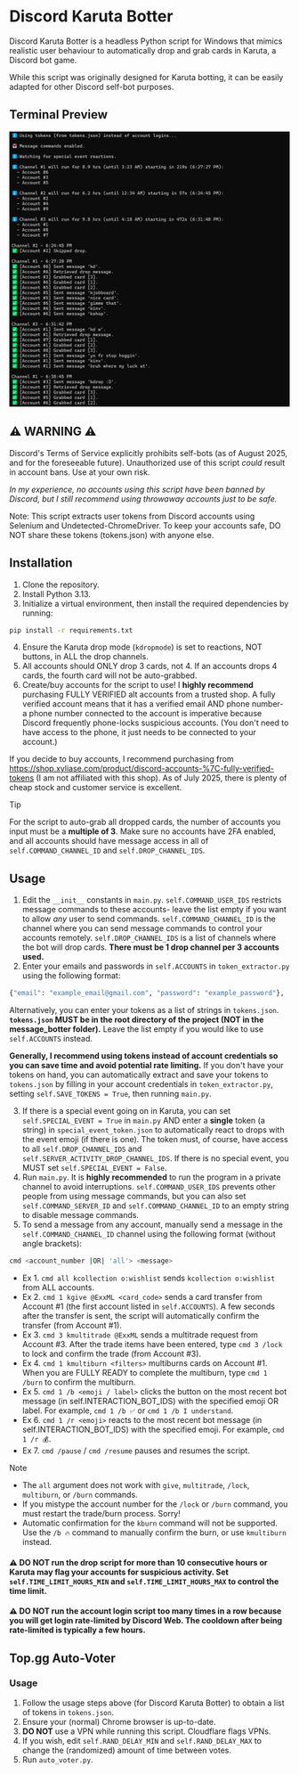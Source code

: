 # Discord Karuta Botter
Discord Karuta Botter is a headless Python script for Windows that mimics realistic user behaviour to automatically drop and grab cards in Karuta, a Discord bot game.

While this script was originally designed for Karuta botting, it can be easily adapted for other Discord self-bot purposes.

## Terminal Preview
![Karuta Botter Preview](karuta_botter_preview.png)

## ⚠️ WARNING ⚠️
Discord's Terms of Service explicitly prohibits self-bots (as of August 2025, and for the foreseeable future). Unauthorized use of this script *could* result in account bans. Use at your own risk.

*In my experience, no accounts using this script have been banned by Discord, but I still recommend using throwaway accounts just to be safe.*

Note: This script extracts user tokens from Discord accounts using Selenium and Undetected-ChromeDriver. To keep your accounts safe, DO NOT share these tokens (tokens.json) with anyone else.

## Installation
1. Clone the repository.
2. Install Python 3.13.
3. Initialize a virtual environment, then install the required dependencies by running:
```bash
pip install -r requirements.txt
```
4. Ensure the Karuta drop mode (`kdropmode`) is set to reactions, NOT buttons, in ALL the drop channels.
5. All accounts should ONLY drop 3 cards, not 4. If an accounts drops 4 cards, the fourth card will not be auto-grabbed.
6. Create/buy accounts for the script to use! I **highly recommend** purchasing FULLY VERIFIED alt accounts from a trusted shop. A fully verified account means that it has a verified email AND phone number- a phone number connected to the account is imperative because Discord frequently phone-locks suspicious accounts. (You don't need to have access to the phone, it just needs to be connected to your account.)

If you decide to buy accounts, I recommend purchasing from https://shop.xyliase.com/product/discord-accounts-%7C-fully-verified-tokens (I am not affiliated with this shop). As of July 2025, there is plenty of cheap stock and customer service is excellent.

> [!TIP]
> For the script to auto-grab all dropped cards, the number of accounts you input must be a **multiple of 3**. Make sure no accounts have 2FA enabled, and all accounts should have message access in all of `self.COMMAND_CHANNEL_ID` and `self.DROP_CHANNEL_IDS`.

## Usage
1. Edit the `__init__` constants in `main.py`. `self.COMMAND_USER_IDS` restricts message commands to these accounts- leave the list empty if you want to allow *any* user to send commands. `self.COMMAND_CHANNEL_ID` is the channel where you can send message commands to control your accounts remotely. `self.DROP_CHANNEL_IDS` is a list of channels where the bot will drop cards. **There must be 1 drop channel per 3 accounts used.**
2. Enter your emails and passwords in `self.ACCOUNTS` in `token_extractor.py` using the following format:
```python
{"email": "example_email@gmail.com", "password": "example_password"}, ...
```

Alternatively, you can enter your tokens as a list of strings in `tokens.json`. **`tokens.json` MUST be in the root directory of the project (NOT in the message_botter folder).** Leave the list empty if you would like to use `self.ACCOUNTS` instead. 

**Generally, I recommend using tokens instead of account credentials so you can save time and avoid potential rate limiting.** If you don't have your tokens on hand, you can automatically extract and save your tokens to `tokens.json` by filling in your account credentials in `token_extractor.py`, setting `self.SAVE_TOKENS = True`, then running `main.py`.

3. If there is a special event going on in Karuta, you can set `self.SPECIAL_EVENT = True` in `main.py` AND enter a **single** token (a string) in `special_event_token.json` to automatically react to drops with the event emoji (if there is one). The token must, of course, have access to all `self.DROP_CHANNEL_IDS` and `self.SERVER_ACTIVITY_DROP_CHANNEL_IDS`. If there is no special event, you MUST set `self.SPECIAL_EVENT = False`.
4. Run `main.py`. It is **highly recommended** to run the program in a private channel to avoid interruptions. `self.COMMAND_USER_IDS` prevents other people from using message commands, but you can also set `self.COMMAND_SERVER_ID` and `self.COMMAND_CHANNEL_ID` to an empty string to disable message commands.
5. To send a message from any account, manually send a message in the `self.COMMAND_CHANNEL_ID` channel using the following format (without angle brackets):
```bash
cmd <account_number |OR| 'all'> <message>
```
- Ex 1. `cmd all kcollection o:wishlist` sends `kcollection o:wishlist` from ALL accounts.
- Ex 2. `cmd 1 kgive @ExxML <card_code>` sends a card transfer from Account #1 (the first account listed in `self.ACCOUNTS`). A few seconds after the transfer is sent, the script will automatically confirm the transfer (from Account #1).
- Ex 3. `cmd 3 kmultitrade @ExxML` sends a multitrade request from Account #3. After the trade items have been entered, type `cmd 3 /lock` to lock and confirm the trade (from Account #3).
- Ex 4. `cmd 1 kmultiburn <filters>` multiburns cards on Account #1. When you are FULLY READY to complete the multiburn, type `cmd 1 /burn` to confirm the multiburn.
- Ex 5. `cmd 1 /b <emoji / label>` clicks the button on the most recent bot message (in self.INTERACTION_BOT_IDS) with the specified emoji OR label. For example, `cmd 1 /b ✅` or `cmd 1 /b I understand`.
- Ex 6. `cmd 1 /r <emoji>` reacts to the most recent bot message (in self.INTERACTION_BOT_IDS) with the specified emoji. For example, `cmd 1 /r 💰`.
- Ex 7. `cmd /pause` / `cmd /resume` pauses and resumes the script.

> [!NOTE]
> - The `all` argument does not work with `give`, `multitrade`, `/lock`, `multiburn`, or `/burn` commands.
> - If you mistype the account number for the `/lock` or `/burn` command, you must restart the trade/burn process. Sorry!
> - Automatic confirmation for the `kburn` command will not be supported. Use the `/b 🔥` command to manually confirm the burn, or use `kmultiburn` instead.

#### ⚠️ **DO NOT** run the drop script for more than 10 consecutive hours or Karuta may flag your accounts for suspicious activity. Set `self.TIME_LIMIT_HOURS_MIN` and `self.TIME_LIMIT_HOURS_MAX` to control the time limit.
#### ⚠️ **DO NOT** run the account login script too many times in a row because you will get login rate-limited by Discord Web. The cooldown after being rate-limited is typically a few hours.

## Top.gg Auto-Voter
### Usage
1. Follow the usage steps above (for Discord Karuta Botter) to obtain a list of tokens in `tokens.json`.
2. Ensure your (normal) Chrome browser is up-to-date.
3. **DO NOT** use a VPN while running this script. Cloudflare flags VPNs.
4. If you wish, edit `self.RAND_DELAY_MIN` and `self.RAND_DELAY_MAX` to change the (randomized) amount of time between votes.
5. Run `auto_voter.py`.
